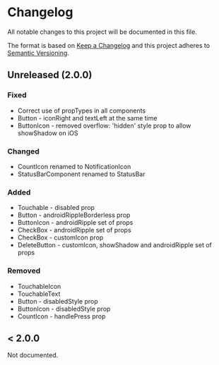# Changelog

All notable changes to this project will be documented in this file.

The format is based on [Keep a Changelog](http://keepachangelog.com/en/1.0.0/)
and this project adheres to [Semantic Versioning](http://semver.org/spec/v2.0.0.html).

## Unreleased (2.0.0)

### Fixed

* Correct use of propTypes in all components
* Button - iconRight and textLeft at the same time
* ButtonIcon - removed overflow: 'hidden' style prop to allow showShadow on iOS

### Changed

* CountIcon renamed to NotificationIcon
* StatusBarComponent renamed to StatusBar

### Added

* Touchable - disabled prop
* Button - androidRippleBorderless prop
* ButtonIcon - androidRipple set of props
* CheckBox - androidRipple set of props
* CheckBox - customIcon prop
* DeleteButton - customIcon, showShadow and androidRipple set of props

### Removed

* TouchableIcon
* TouchableText
* Button - disabledStyle prop
* ButtonIcon - disabledStyle prop
* CountIcon - handlePress prop

## < 2.0.0

Not documented.
